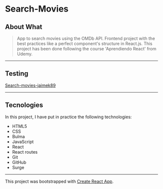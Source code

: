 # Search-Movies

## About What

>App to search movies using the OMDb API. Frontend project with the best practices like a perfect component's structure in React.js. This project has been done following the course 'Aprendiendo React' from Udemy. 
***

## Testing
[Search-movies-jaimek89](http://search-movies-jaimek89.surge.sh/)
***

## Tecnologies

In this project, I have put in practice the following technologies:
- HTML5
- CSS
- Bulma
- JavaScript
- React
- React routes
- Git
- GitHub
- Surge
***

This project was bootstrapped with [Create React App](https://github.com/facebook/create-react-app).
